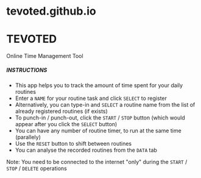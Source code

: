 # tevoted.github.io

<h1>TEVOTED</h1>
Online Time Management Tool

<h5 class="instructions-header font-mont">INSTRUCTIONS</h5>
<ul class="list-instructions text-left">
<li>This app helps you to track the amount of time spent for your daily routines</li>
<li>Enter a <code>NAME</code> for your routine task and click <code>SELECT</code> to register</li>
<li>Alternatively, you can type-in and <code>SELECT</code> a routine name from the list of already registered routines (if exists)</li>
<li>To punch-in / punch-out, click the <code>START</code> / <code>STOP</code> button (which would appear after you click the <code>SELECT</code> button)</li>
<li>You can have any number of routine timer, to run at the same time (parallely)</li>
<li>Use the <code>RESET</code> button to shift between routines</li>
<li>You can analyse the recorded routines from the <code>DATA</code> tab</li>
</ul>
<span class="font-mont">Note:</span> <span>You need to be connected to the internet "only" during the <code>START</code> / <code>STOP</code> / <code>DELETE</code> operations</span>
